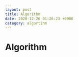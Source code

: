 ```yaml
---
layout: post
title: Algorithm
date: 2020-12-26 01:26:23 +0900
category: algortihm
---
```

# Algorithm